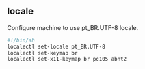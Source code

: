 ## locale

Configure machine to use pt_BR.UTF-8 locale.

```sh
#!/bin/sh
localectl set-locale pt_BR.UTF-8
localectl set-keymap br
localectl set-x11-keymap br pc105 abnt2
```
